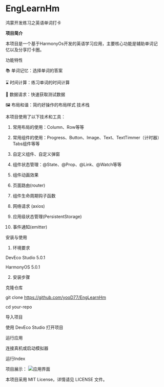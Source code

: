 # EngLearnHm
鸿蒙开发练习之英语单词打卡

**项目简介**



本项目是一个基于HarmonyOs开发的英语学习应用，主要核心功能是辅助单词记忆以及分享打卡圈。

功能特性

📚 单词记忆：选择单词的答案

⌛️ 时间计算：练习单词的时间计算

🛜 数据请求：快速获取测试数据

🖼️ 布局和谐：简约好操作的布局样式
技术栈

本项目使用了以下技术和工具：
1. 常用布局的使用：Column、Row等等


2. 常用组件的使用：Progress、Button、Image、Text、TextTimmer（计时器）Tabs组件等等


3. 自定义组件、自定义弹窗


4. 组件状态管理：@State、@Prop、@Link、@Watch等等


5. 组件动画效果


6. 页面路由(router)


7. 组件生命周期钩子函数


8. 网络请求 (axios)


9. 应用级状态管理(PersistentStorage)


10. 事件通知(emitter)


安装与使用

1. 环境要求

DevEco Studio 5.0.1

HarmonyOS 5.0.1


2. 安装步骤

克隆仓库

git clone https://github.com/yooD77/EngLearnHm

cd your-repo

导入项目

使用 DevEco Studio 打开项目


运行应用

连接真机或启动模拟器 

运行Index




项目展示：
![应用界面](entry/src/resources/base/media/background.png)



本项目采用 MIT License，详情请见 LICENSE 文件。